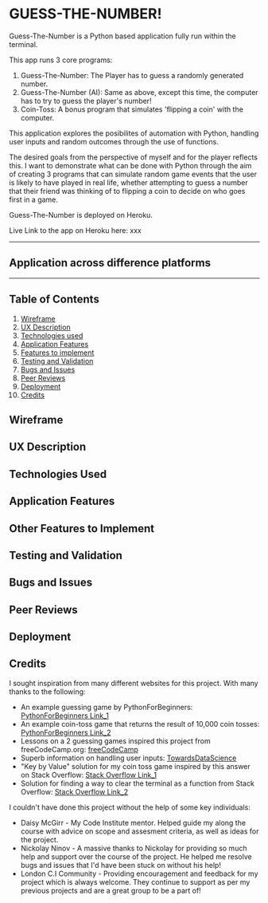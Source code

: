 # GUESS-THE-NUMBER!

Guess-The-Number is a Python based application fully run within the terminal. 

This app runs 3 core programs:
1. Guess-The-Number: The Player has to guess a randomly generated number.
2. Guess-The-Number (AI): Same as above, except this time, the computer has to try to guess the player's number!
3. Coin-Toss: A bonus program that simulates 'flipping a coin' with the computer. 

This application explores the posibilites of automation with Python, handling user inputs and random 
outcomes through the use of functions. 

The desired goals from the perspective of myself and for the player reflects this. I want to demonstrate what can be done with Python through the aim of creating 3 programs that can simulate random game events that the user is likely to have played in real life, whether attempting to guess a number that their friend was thinking of to flipping a coin to decide on who goes first in a game.

Guess-The-Number is deployed on Heroku. 

Live Link to the app on Heroku here: xxx

---
## Application across difference platforms 


---


## Table of Contents
1. [Wireframe](#wireframe)
2. [UX Description](#ux-description)
3. [Technologies used](#technologies-used)
4. [Application Features](#application-features)
5. [Features to implement](#other-features-to-implement)
6. [Testing and Validation](#testing-and-validation)
7. [Bugs and Issues](#bugs-and-issues)
8. [Peer Reviews](#peer-reviews)
9. [Deployment](#deployment)
10. [Credits](#credits)

## Wireframe 

## UX Description

## Technologies Used

## Application Features

## Other Features to Implement

## Testing and Validation

## Bugs and Issues

## Peer Reviews

## Deployment

## Credits

I sought inspiration from many different websites for this project. 
With many thanks to the following:

- An example guessing game by PythonForBeginners: [PythonForBeginners Link_1](https://www.pythonforbeginners.com/code-snippets-source-code/python-guessing-game)
- An example coin-toss game that returns the result of 10,000 coin tosses: [PythonForBeginners Link_2](https://www.pythonforbeginners.com/random/how-to-use-the-random-module-in-python)
- Lessons on a 2 guessing games inspired this project from freeCodeCamp.org: [freeCodeCamp](https://www.youtube.com/watch?v=8ext9G7xspg&list=WL&index=1)
- Superb information on handling user inputs: [TowardsDataScience](https://towardsdatascience.com/a-complete-guide-to-user-input-in-python-727561fc16e1#:~:text=Python%20provides%20a%20simple%20framework%20for%20getting%20user%20input.,input%20into%20the%20required%20format.)
- "Key by Value" solution for my coin toss game inspired by this answer on Stack Overflow: [Stack Overflow Link_1](https://stackoverflow.com/questions/8023306/get-key-by-value-in-dictionary)
- Solution for finding a way to clear the terminal as a function from Stack Overflow: [Stack Overflow Link_2](https://stackoverflow.com/questions/2084508/clear-terminal-in-python)


I couldn't have done this project without the help of some key individuals:

- Daisy McGirr - My Code Institute mentor. Helped guide my along the course with advice on scope and assesment criteria, as well as ideas for the project.
- Nickolay Ninov - A massive thanks to Nickolay for providing so much help and support over the course of the project. He helped me resolve bugs and issues that I'd have been stuck on without his help!
- London C.I Community - Providing encouragement and feedback for my project which is always welcome. They continue to support as per my previous projects and are a great group to be a part of!